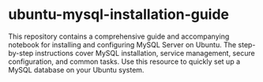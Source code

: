 # ubuntu-mysql-installation-guide
This repository contains a comprehensive guide and accompanying notebook for installing and configuring MySQL Server on Ubuntu. The step-by-step instructions cover MySQL installation, service management, secure configuration, and common tasks. Use this resource to quickly set up a MySQL database on your Ubuntu system.
